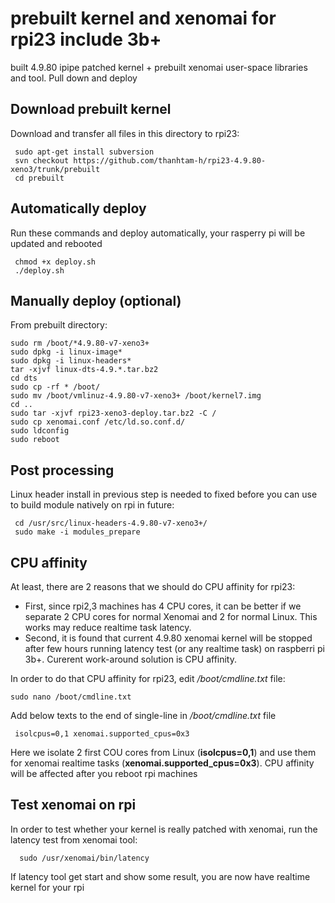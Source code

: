 # prebuilt kernel and xenomai for rpi23 include 3b+
built 4.9.80 ipipe patched kernel + prebuilt xenomai user-space libraries and tool. Pull down and deploy

Download prebuilt kernel
------------
Download and transfer all files in this directory to rpi23:

     sudo apt-get install subversion
     svn checkout https://github.com/thanhtam-h/rpi23-4.9.80-xeno3/trunk/prebuilt
     cd prebuilt
     
Automatically deploy
------------
Run these commands and deploy automatically, your rasperry pi will be updated and rebooted 
	
	 chmod +x deploy.sh
	 ./deploy.sh
	 
Manually deploy (optional)
------------
From prebuilt directory:

	sudo rm /boot/*4.9.80-v7-xeno3+
	sudo dpkg -i linux-image*
	sudo dpkg -i linux-headers*
	tar -xjvf linux-dts-4.9.*.tar.bz2
	cd dts
	sudo cp -rf * /boot/
	sudo mv /boot/vmlinuz-4.9.80-v7-xeno3+ /boot/kernel7.img
	cd ..
	sudo tar -xjvf rpi23-xeno3-deploy.tar.bz2 -C /
	sudo cp xenomai.conf /etc/ld.so.conf.d/
	sudo ldconfig
	sudo reboot
	 
Post processing
------------ 
Linux header install in previous step is needed to fixed before you can use to build module natively on rpi in future:

	 cd /usr/src/linux-headers-4.9.80-v7-xeno3+/
	 sudo make -i modules_prepare

CPU affinity
------------  
At least, there are 2 reasons that we should do CPU affinity for rpi23:

- First, since rpi2,3 machines has 4 CPU cores, it can be better if we separate 2 CPU cores for normal Xenomai and 2 for normal Linux. This works may reduce realtime task latency. 
- Second, it is found that current 4.9.80 xenomai kernel will be stopped after few hours running latency test (or any realtime task) on raspberri pi 3b+. Curerent work-around solution is CPU affinity.

In order to do that CPU affinity for rpi23, edit */boot/cmdline.txt* file:

	sudo nano /boot/cmdline.txt
Add below texts to the end of single-line in */boot/cmdline.txt* file

	 isolcpus=0,1 xenomai.supported_cpus=0x3
Here we isolate 2 first COU cores from Linux (**isolcpus=0,1**) and use them for xenomai realtime tasks (**xenomai.supported_cpus=0x3**). CPU affinity will be affected after you reboot rpi machines


Test xenomai on rpi
------------   
In order to test whether your kernel is really patched with xenomai, run the latency test from xenomai tool:

      sudo /usr/xenomai/bin/latency
If latency tool get start and show some result, you are now have realtime kernel for your rpi
